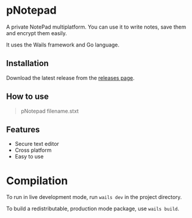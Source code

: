 # pNotepad

A private NotePad multiplatform. You can use it to write notes, save them and encrypt them easily.

It uses the Wails framework and Go language.


## Installation

Download the latest release from the [releases page](https://github.com/jonathanhecl/pNotepad/releases).

## How to use

> pNotepad filename.stxt

## Features

- Secure text editor
- Cross platform
- Easy to use

# Compilation

To run in live development mode, run `wails dev` in the project directory.

To build a redistributable, production mode package, use `wails build`.
